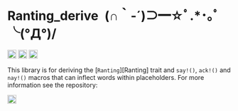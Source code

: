 Ranting_derive&ensp;(∩｀-´)⊃━☆ﾟ.*･｡ﾟ╰(°Д°)/
==========================

[<img alt="github" src="https://img.shields.io/badge/github-RoelKluin/ranting/ranting_derive-8da0cb?style=for-the-badge&labelColor=555555&logo=github" height="20">](https://github.com/RoelKluin/ranting/ranting_derive)
[<img alt="crates.io" src="https://img.shields.io/crates/v/ranting_derive.svg?style=for-the-badge&color=fc8d62&logo=rust" height="20">](https://crates.io/crates/ranting)
[<img alt="docs.rs" src="https://img.shields.io/badge/docs.rs-ranting_derive-66c2a5?style=for-the-badge&labelColor=555555&logo=docs.rs" height="20">](https://docs.rs/ranting/0.2.0/ranting/)

This library is for deriving the [`Ranting`][Ranting] trait and `say!()`, `ack!()` and `nay!()` macros that can inflect words within placeholders.
For more information see the repository:

[<img alt="github" src="https://img.shields.io/badge/github-RoelKluin/ranting-8da0cb?style=for-the-badge&labelColor=555555&logo=github" height="20">](https://github.com/RoelKluin/ranting)
